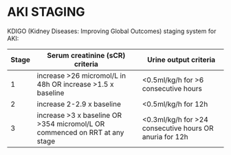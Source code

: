 # AKI STAGING

KDIGO (Kidney Diseases: Improving Global Outcomes) staging system for AKI:

Stage | Serum creatinine (sCR) criteria | Urine output criteria
-- | -- | --
1 | increase >26 micromol/L in 48h OR increase >1.5 x baseline | <0.5ml/kg/h for >6 consecutive hours
2 | increase 2-2.9 x baseline | <0.5ml/kg/h for 12h
3 | increase >3 x baseline OR >354 micromol/L OR commenced on RRT at any stage | <0.3ml/kg/h for >24 consecutive hours OR anuria for 12h